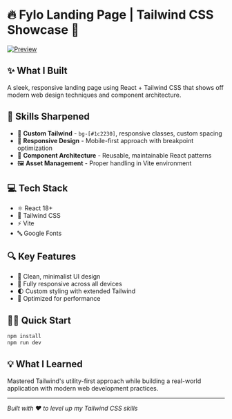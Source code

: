 # 🔥 Fylo Landing Page | Tailwind CSS Showcase 🎨

[![Preview](https://github.com/user-attachments/assets/9beb1c78-f72b-4e04-908d-00bdbc697973)](https://mahmoudnewdom.github.io/tailwind-project/)
## ✨ What I Built
A sleek, responsive landing page using React + Tailwind CSS that shows off modern web design techniques and component architecture.

## 🚀 Skills Sharpened
- 🎯 **Custom Tailwind** - `bg-[#1c2230]`, responsive classes, custom spacing
- 📱 **Responsive Design** - Mobile-first approach with breakpoint optimization
- 🧩 **Component Architecture** - Reusable, maintainable React patterns
- 🖼️ **Asset Management** - Proper handling in Vite environment

## 💻 Tech Stack
- ⚛️ React 18+
- 🌊 Tailwind CSS
- ⚡ Vite
- 🔤 Google Fonts

## 🔍 Key Features
- 📝 Clean, minimalist UI design
- 📱 Fully responsive across all devices
- 🌓 Custom styling with extended Tailwind
- 🚀 Optimized for performance

## 🏃‍♂️ Quick Start
```bash
npm install
npm run dev
```

## 💡 What I Learned
Mastered Tailwind's utility-first approach while building a real-world application with modern web development practices.

---

*Built with ❤️ to level up my Tailwind CSS skills*
